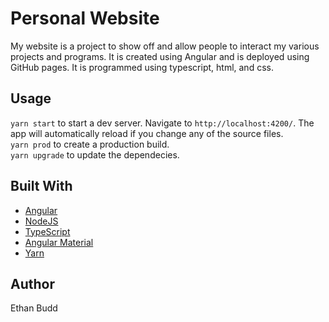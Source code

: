 # Personal Website
My website is a project to show off and allow people to interact my various projects and programs. It is created using Angular and is deployed using GitHub pages. It is programmed using typescript, html, and css.

## Usage

`yarn start` to start a dev server. Navigate to `http://localhost:4200/`. The app will automatically reload if you change any of the source files.  
`yarn prod` to create a production build.  
`yarn upgrade` to update the dependecies.  

## Built With
* [Angular](https://angular.io/)
* [NodeJS](https://nodejs.org/en/)
* [TypeScript](https://www.typescriptlang.org/)
* [Angular Material](https://material.angular.io/) 
* [Yarn](https://yarnpkg.com/)  

## Author
Ethan Budd
